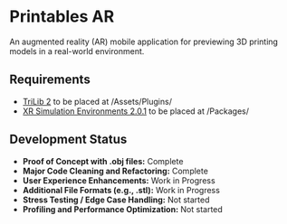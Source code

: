 # Printables AR

An augmented reality (AR) mobile application for previewing 3D printing models in a real-world environment.

## Requirements

- [TriLib 2](https://assetstore.unity.com/packages/tools/modeling/trilib-2-model-loading-package-157548) to be placed at /Assets/Plugins/
- [XR Simulation Environments 2.0.1](https://github.com/Unity-Technologies/com.unity.xr-content.xr-sim-environments/releases/download/2.0.1/com.unity.xr-content.xr-sim-environments-2.0.1.tgz) to be placed at /Packages/

## Development Status

- **Proof of Concept with .obj files:** Complete
- **Major Code Cleaning and Refactoring:** Complete
- **User Experience Enhancements:** Work in Progress
- **Additional File Formats (e.g., .stl):** Work in Progress
- **Stress Testing / Edge Case Handling:** Not started
- **Profiling and Performance Optimization:** Not started



